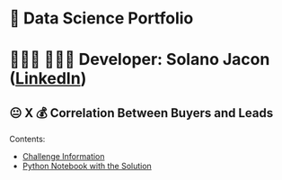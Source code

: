 # 🤖 Data Science Portfolio

# 👨🏻‍💻 👩🏻‍💻 Developer: Solano Jacon ([LinkedIn](https://www.linkedin.com/in/solanojacon/))


## :neutral_face: X :moneybag: Correlation Between Buyers and Leads

Contents:
- [Challenge Information](Correlation_Between_Buyers_and_Leads/README.md)
- [Python Notebook with the Solution](Correlation_Between_Buyers_and_Leads.ipynb)
